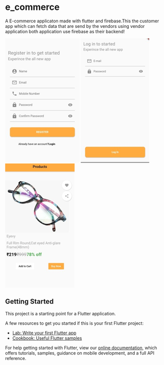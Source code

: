 # e_commerce

A E-commerce applicaton made with flutter and firebase.This the customer app which can fetch data that are send by the vendors using vendor application both application use firebase as their backend!

![Alt text](register.jpg?raw=true "Registration Screen")
![Alt text](login.jpg?raw=true "Login Screen")
![Alt text](productt.jpg?raw=true "Product Screen")



## Getting Started

This project is a starting point for a Flutter application.

A few resources to get you started if this is your first Flutter project:

- [Lab: Write your first Flutter app](https://flutter.dev/docs/get-started/codelab)
- [Cookbook: Useful Flutter samples](https://flutter.dev/docs/cookbook)

For help getting started with Flutter, view our
[online documentation](https://flutter.dev/docs), which offers tutorials,
samples, guidance on mobile development, and a full API reference.

